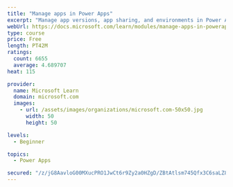 ```yaml
---
title: "Manage apps in Power Apps"
excerpt: "Manage app versions, app sharing, and environments in Power Apps."
webUrl: https://docs.microsoft.com/learn/modules/manage-apps-in-powerapps/
type: course
price: Free
length: PT42M
ratings:
  count: 6655
  average: 4.689707
heat: 115

provider:
  name: Microsoft Learn
  domain: microsoft.com
  images:
    - url: /assets/images/organizations/microsoft.com-50x50.jpg
      width: 50
      height: 50

levels:
  - Beginner

topics:
  - Power Apps

secured: "/z/jG8AavloG00MXucPRO1JwCt6r9Zy2a0HZgD/ZBtAtlsm745Qfx3C6saLZ8378+8aDbMI3SJWTAwl1CBpTEp/eM1IcpcuFqbKD1rV37tkjni576dyVb6Ve5h7yHD0x2nMSqphhvXzK9mx0zt7gmf1XLThJjmb4hJ7n62433z3c6EueuHwToRXgkfTyISLg58PNNGWXxrwtYrV50Fbv/FRW4m+UOlpeIrlhUYSK+4KUNW8kKQNfZuH0vS3Ne/3nqfmVbqKSVpti5cra0MLZtB9ZJ9SLr1QxYnvTnnGUa72XTKTfl/82aV5Cee59jX5d4TXsaU9OepPsRmF0g2nEMLmXfx+v9ApMHnJK5gSM5SY4pSY6q6/0+qoun5uLKb+1qVyddLy+MYZcReQqvo+OuS/Lmrlu6IjZfZMiQLDOmPs=;uHWRofPt0JAu0JHJp+5A+A=="
---
```


